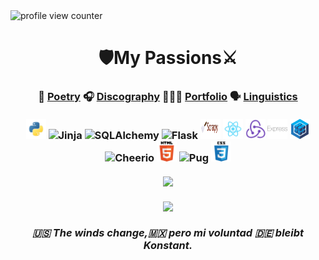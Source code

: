 <div align='left'>
  <img src='https://komarev.com/ghpvc/?username=mastergrant137&color=blueviolet' alt='profile view counter' title='profile view counter'>
</div>
<div align='center'>
  <h1>🛡My Passions⚔️<h3>
  📝 <a href='https://genius.com/1_3_7'>Poetry</a> 
  🎧 <a href='https://campsite.bio/137'>Discography</a>
  👨🏽‍💻 <a href='https://alejandrocarrizosagrant.me/'>Portfolio</a>
  🗣 <a href='https://www.duolingo.com/profile/MasterGrant'>Linguistics</a>
  <br>
  <br>
  <img height='32' width='32' alt='Python' title='Python' src='https://raw.githubusercontent.com/github/explore/80688e429a7d4ef2fca1e82350fe8e3517d3494d/topics/python/python.png' />
  <img height='32' width='32' alt='Jinja' title='Jinja' src='https://raw.githubusercontent.com/pallets/jinja/11065b55a0056905a8973efec12a15dc658ef46f/artwork/jinjalogo.svg' />
  <img height='32' width='32' alt='SQLAlchemy' title='SQLAlchemy' src='https://avatars.githubusercontent.com/u/6043126?s=200&v=4' />
  <img height='32' width='32' alt='Flask' title='Flask' src='https://p.kindpng.com/picc/s/188-1882559_python-flask-hd-png-download.png' />
  <img height='32' width='32' alt='Scrapy' title='Scrapy' src='https://github.com/scrapy/scrapy/blob/master/artwork/scrapy-logo.jpg?raw=true' />
  <img height='32' width='32' alt='React' title='React' src='https://raw.githubusercontent.com/github/explore/80688e429a7d4ef2fca1e82350fe8e3517d3494d/topics/react/react.png' />
  <img height='32' width='32' alt='Redux' title='Redux' src='https://raw.githubusercontent.com/github/explore/80688e429a7d4ef2fca1e82350fe8e3517d3494d/topics/redux/redux.png' />
  <img height='32' width='32' alt='Express' title='Express' src='https://raw.githubusercontent.com/github/explore/80688e429a7d4ef2fca1e82350fe8e3517d3494d/topics/express/express.png' />
  <img height='32' width='32' alt='Sequelize' title='Sequelize' src='https://github.com/sequelize/sequelize/raw/main/docs/images/logo-small.png' />
  <img height='32' width='32' alt='Cheerio' title='Cheerio' src='https://avatars.githubusercontent.com/u/7230330?s=200&v=4' />
  <img height='32' width='32' alt='HTML' title='HTML' src='https://raw.githubusercontent.com/github/explore/80688e429a7d4ef2fca1e82350fe8e3517d3494d/topics/html/html.png' />
  <img height='32' width='32' alt='Pug' title='Pug' src='https://camo.githubusercontent.com/2eb688a747805c9acd144faf728c8a30f86fc4ca5fb39e6528232f0372151364/68747470733a2f2f63646e2e7261776769742e636f6d2f7075676a732f7075672d6c6f676f2f656563343336636565386664396431373236643738333963626539396431663639343639326330632f5356472f7075672d66696e616c2d6c6f676f2d5f2d636f6c6f75722d3132382e737667' />
  <img height='32' width='32' alt='CSS' title='CSS' src='https://raw.githubusercontent.com/github/explore/80688e429a7d4ef2fca1e82350fe8e3517d3494d/topics/css/css.png' />
  <br>
  <br>
  <img src='https://github-readme-stats.vercel.app/api?username=mastergrant137&theme=radical&show_icons=true&count_private=true&hide=contribs'></img>
  <br>
  <br>
  <img src='https://readme-jokes.vercel.app/api?bgColor=%23141421&borderColor=%23e4e2e2&qColor=%23a8fdf6&aColor=%23f7d746'>
  <br>
  <br>
  <i>🇺🇸 The winds change,🇲🇽 pero mi voluntad 🇩🇪 <i>bleibt Konstant.</i>
</div>
